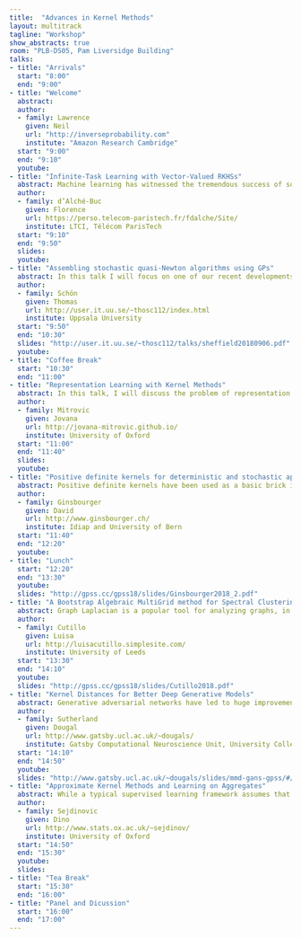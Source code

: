 ```yaml
---
title:  "Advances in Kernel Methods"
layout: multitrack
tagline: "Workshop"
show_abstracts: true
room: "PLB-DS05, Pam Liversidge Building"
talks:
- title: "Arrivals"
  start: "8:00"
  end: "9:00"
- title: "Welcome"    
  abstract:
  author:
  - family: Lawrence
    given: Neil
    url: "http://inverseprobability.com"
    institute: "Amazon Research Cambridge"   
  start: "9:00"
  end: "9:10"
  youtube:
- title: "Infinite-Task Learning with Vector-Valued RKHSs"
  abstract: Machine learning has witnessed the tremendous success of solving tasks depending on a hyperparameter. While multi-task learning is celebrated for its capacity   			  to solve jointly a finite number of tasks, learning a continuum of tasks for various loss functions is still a challenge. A promising approach, called  			  Parametric Task Learning, has paved the way in the case of piecewise-linear loss functions. We propose a generic approach, called Infinite-Task Learning, to 			  solve jointly a continuum of tasks via vector-valued RKHSs. We provide generalization guarantees to the suggested scheme and illustrate its efficiency in cost-			  sensitive classification, quantile regression and density level set estimation.
  author:
  - family: d’Alché-Buc
    given: Florence
    url: https://perso.telecom-paristech.fr/fdalche/Site/
    institute: LTCI, Télécom ParisTech
  start: "9:10"
  end: "9:50"
  slides:  
  youtube:
- title: "Assembling stochastic quasi-Newton algorithms using GPs"
  abstract: In this talk I will focus on one of our recent developments where we show how the Gaussian process 			  (GP) can be used to solve stochastic optimization problems. Our main motivation for studying these 			  problems is that they arise when we are estimating unknown parameters in nonlinear state space models 			  using sequential Monte Carlo (SMC). The very nature of this problem is such that we can only access 			  the cost function (in this case the likelihood function) and its derivative via noisy observations, 			  since there are no closed-form expressions available. Via SMC methods we can obtain unbiased 			  estimates of the likelihood function. We start from the fact that many of the existing quasi-Newton 			  algorithms can be formulated as learning algorithms, capable of learning local models of the cost 			  functions. Inspired by this we can start assembling stochastic quasi-Newton-type algorithms, 			  applicable in situations where we only have access to noisy observations of the cost function and its 			  derivatives. We will show how we can make use of the GP model to learn the Hessian allowing for 			  efficient solution of these stochastic optimization problems. Additional motivation for studying the 			  stochastic optimization problem stems from the fact that it arise in almost all large-scale 			  supervised machine learning problems, not least in deep learning. I will very briefly mention some 			  ongoing work where we have removed the GP representation and scale our ideas to much higher 			  dimensions (both in terms of the size of the dataset and the number of unknown parameters). If there 			  is time towards the end I will also show a few additional GP constructions that we have been 			  developing recently.
  author:
  - family: Schön
    given: Thomas
    url: http://user.it.uu.se/~thosc112/index.html
    institute: Uppsala University
  start: "9:50"
  end: "10:30"
  slides: "http://user.it.uu.se/~thosc112/talks/sheffield20180906.pdf"
  youtube:
- title: "Coffee Break"
  start: "10:30"
  end: "11:00"  
- title: "Representation Learning with Kernel Methods"
  abstract: In this talk, I will discuss the problem of representation learning using kernel methods with 			  particular focus on two domains -- likelihood-free inference and causal discovery. First, I will 			  discuss the challenge of summary statistic construction within Approximate Bayesian Computation  			  (ABC). Although the choice of summary statistics crucially influences the quality of the posterior 			  sample in ABC, there are only few principled general-purpose approaches for the selection or 			  construction of appropriate summary statistics. To address this, I will present our recent work on 			  ABC with kernel-based distribution regression (DR-ABC) for automatically constructing informative 			  problem-specific summary statistics. Second, I will discuss the data representation requirements in 			  causal discovery. Due to ethical, technical and financial constraints, data from randomized control 			  trials is often not available, and we have to resort to inferring causal relationships from 			  observational data.  As one potential approach to this, I will present our recent work on Kernel 			  Conditional Deviance for Causal Inference (KCDC) which is a fully nonparametric causal discovery 			  method based on purely observational data.
  author:
  - family: Mitrovic
    given: Jovana
    url: http://jovana-mitrovic.github.io/
    institute: University of Oxford
  start: "11:00"
  end: "11:40"
  slides:  
  youtube:
- title: "Positive definite kernels for deterministic and stochastic approximations of (invariant) functions"
  abstract: Positive definite kernels have been used as a basic brick in function approximation, notably via the theory of reproducing kernel Hilbert spaces. In addition, they play a crucial role in 			  Gaussian process modelling through the notion of covariance. Here we consider the problem of approximating functions known to be invariant (or degenerate) under specific classes of linear 			  operators, and we present some implications in kernel methods. In particular, simulation and prediction examples are used to illustrate how GP models can incorporate a number of "structural 			  priors" including group invariances, multivariate sparsity, or harmonicity as particular cases. Based on a series of joint works primarily with Xavier Bay, Laurent Carraro, Nicolas Durrande, 			  Nicolas Lenz, Olivier Roustant and Dominic Schuhmacher.
  author:
  - family: Ginsbourger
    given: David
    url: http://www.ginsbourger.ch/
    institute: Idiap and University of Bern
  start: "11:40"
  end: "12:20"
  youtube:
- title: "Lunch"
  start: "12:20"
  end: "13:30"
  youtube:
  slides: "http://gpss.cc/gpss18/slides/Ginsbourger2018_2.pdf"
- title: "A Bootstrap Algebraic MultiGrid method for Spectral Clustering"
  abstract: Graph Laplacian is a popular tool for analyzing graphs, in particular in graph partitioning and clustering. Given a notion of similarity (via an adjacency matrix), graph clustering refers to 			  identifying different groups such that vertices in the same group are more similar compared to vertices across different groups. Data clustering can be reformulated in terms of a graph 			  partitioning problem when the given set of data is represented as a graph, also known as similarity graph. In this context, eigenvectors of the graph Laplacian are often used to obtain a new 			  geometric representation of the original data set which generally enhances cluster properties and improves cluster detection. In this work, we apply a bootstrap Algebraic MultiGrid (AMG) method 			  which constructs a set of vectors associated with the graph Laplacian. These vectors, referred to as algebraically smooth ones, span a low-dimensional Euclidean space which we use to represent 			  the data enabling cluster detection both in synthetic and in realistic well-clustered graphs. We show that in the case of a good quality bootstrap AMG, the computed smooth vectors employed in 			  the construction of the final AMG operator, which by construction is spectrally equivalent to the originally given graph Laplacian, accurately approximate the space in the lower portion of the 			  spectrum of the preconditioned operator. Thus, our approach can be viewed as a spectral clustering technique associated with the generalized spectral problem (Laplace operator versus the final 			  AMG operator), and hence it can be seen as an extension of the classical spectral clustering which employs a standard eigenvalue problem.
  author:
  - family: Cutillo
    given: Luisa
    url: http://luisacutillo.simplesite.com/
    institute: University of Leeds
  start: "13:30"
  end: "14:10"
  youtube:
  slides: "http://gpss.cc/gpss18/slides/Cutillo2018.pdf"
- title: "Kernel Distances for Better Deep Generative Models"
  abstract: Generative adversarial networks have led to huge improvements in sample quality for image generation. But their success is hindered by both practical and theoretical problems, leading to the proposal of a huge number of alternative methods over the last few years. We study one class of alternatives, the MMD GAN, which uses a similar architecture to an original GAN but incorporates a partial closed-form optimization in Hilbert space. We deepen the understanding of these models, with a particular focus on the behavior of gradient penalties – inspired by the WGAN-GP and the more recent Sobolev GAN – in this context. Based on this, we propose a method to constrain the gradient analytically, rather than with an additive optimization penalty. MMD GANs with additive gradient penalties improve on the existing state-of-the-art WGAN-GP; our new method, the Scaled MMD GAN, does even better on unsupervised image generation on CelebA and ImageNet.
  author:
  - family: Sutherland
    given: Dougal
    url: http://www.gatsby.ucl.ac.uk/~dougals/
    institute: Gatsby Computational Neuroscience Unit, University College London  
  start: "14:10"
  end: "14:50"
  youtube:
  slides: "http://www.gatsby.ucl.ac.uk/~dougals/slides/mmd-gans-gpss/#/"
- title: "Approximate Kernel Methods and Learning on Aggregates"
  abstract: While a typical supervised learning framework assumes that the inputs and the outputs are measured at the same levels of granularity, many applications only have access to outputs at a much 			  coarser (aggregate) level. Kernel embeddings of distributions are well established as useful tools for fully nonparametric hypothesis testing, but they also found applications in learning and 			  predicting on distributional inputs corresponding to such aggregate outputs. I will describe the use of large-scale approximations to kernel embeddings in the context of Bayesian approaches to 			  learning on aggregates, as well as a variational approach using Gaussian processes and its application in fine-scale spatial modelling of disease.
  author:
  - family: Sejdinovic
    given: Dino
    url: http://www.stats.ox.ac.uk/~sejdinov/
    institute: University of Oxford
  start: "14:50"
  end: "15:30"
  youtube:
  slides:
- title: "Tea Break"
  start: "15:30"
  end: "16:00"
- title: "Panel and Dicussion"
  start: "16:00"
  end: "17:00"
---
```

